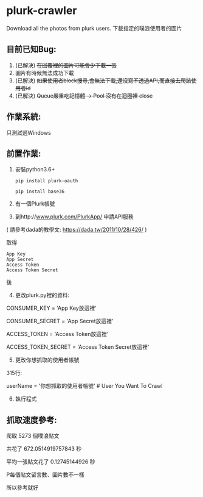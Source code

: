 plurk-crawler
=========================================================
Download all the photos from plurk users. 下載指定的噗浪使用者的圖片

目前已知Bug:
---
1. (已解決) ~~在回覆裡的圖片可能會少下載一張~~
2. 圖片有時候無法成功下載
3. (已解決) ~~如果使用者block搜尋,會無法下載,還沒寫不透過API,而直接去爬該使用者id~~
4. (已解決) ~~Queue嚴重吃記憶體 -> Pool 沒有在迴圈裡 close~~

作業系統:
---
只測試過Windows

前置作業:
---

1. 安裝python3.6+

   `pip install plurk-oauth `
 
   `pip install base36 `

2. 有一個Plurk帳號

3. 到http://www.plurk.com/PlurkApp/ 申請API服務

  ( 請參考dada的教學文: https://dada.tw/2011/10/28/426/ )

  取得

    App Key
    App Secret 
    Access Token  
    Access Token Secret
    
  後

4. 更改plurk.py裡的資料:

  CONSUMER_KEY = 'App Key放這裡'

  CONSUMER_SECRET = 'App Secret放這裡'

  ACCESS_TOKEN = 'Access Token放這裡'

  ACCESS_TOKEN_SECRET = 'Access Token Secret放這裡'

5. 更改你想抓取的使用者帳號

  315行:

  userName = '你想抓取的使用者帳號' # User You Want To Crawl

6. 執行程式


抓取速度參考:
---

爬取 5273 個噗浪貼文

共花了 672.0514919757843 秒

平均一張貼文花了 0.12745144926 秒

P每個貼文留言數、圖片數不一樣

所以參考就好
